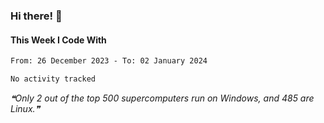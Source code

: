 ### Hi there! 👋

#### This Week I Code With
<!--START_SECTION:waka-->

```txt
From: 26 December 2023 - To: 02 January 2024

No activity tracked
```

<!--END_SECTION:waka-->

<!--STARTS_HERE_QUOTE_README-->
<i>❝Only 2 out of the top 500 supercomputers run on Windows, and 485 are Linux.❞</i>
<!--ENDS_HERE_QUOTE_README-->
